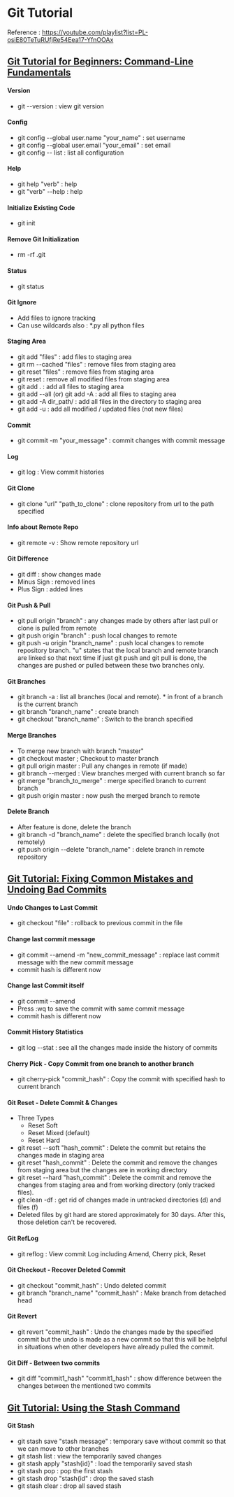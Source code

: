 # Git Tutorial
Reference : https://youtube.com/playlist?list=PL-osiE80TeTuRUfjRe54Eea17-YfnOOAx

## [Git Tutorial for Beginners: Command-Line Fundamentals](https://youtu.be/HVsySz-h9r4)

#### Version
- git --version : view git version

#### Config
- git config --global user.name "your_name" : set username
- git config --global user.email "your_email" : set email
- git config -- list : list all configuration

#### Help
- git help "verb" : help
- git "verb" --help : help

#### Initialize Existing Code
- git init

#### Remove Git Initialization
- rm -rf .git

#### Status
- git status

#### Git Ignore
- Add files to ignore tracking
- Can use wildcards also : *.py all python files

#### Staging Area
- git add "files" : add files to staging area
- git rm --cached "files" : remove files from staging area
- git reset "files" : remove files from staging area
- git reset : remove all modified files from staging area
- git add . : add all files to staging area
- git add --all (or) git add -A : add all files to staging area
- git add -A dir_path/ : add all files in the directory to staging area
- git add -u : add all modified / updated files (not new files)

#### Commit
- git commit -m "your_message" : commit changes with commit message

#### Log
- git log : View commit histories

#### Git Clone
- git clone "url" "path_to_clone" : clone repository from url to the path specified

#### Info about Remote Repo
- git remote -v : Show remote repository url

#### Git Difference
- git diff : show changes made
- Minus Sign : removed lines
- Plus Sign : added lines

#### Git Push & Pull
- git pull origin "branch" : any changes made by others after last pull or clone is pulled from remote
- git push origin "branch" : push local changes to remote
- git push -u origin "branch_name" : push local changes to remote repository branch. "u" states that the local branch and remote branch are linked so that next time if just git push and git pull is done, the changes are pushed or pulled between these two branches only.

#### Git Branches
- git branch -a : list all branches (local and remote). * in front of a branch is the current branch
- git branch "branch_name" : create branch
- git checkout "branch_name" : Switch to the branch specified

#### Merge Branches
- To merge new branch with branch "master"
- git checkout master ; Checkout to master branch
- git pull origin master : Pull any changes in remote (if made)
- git branch --merged : View branches merged with current branch so far
- git merge "branch_to_merge" : merge specified branch to current branch
- git push origin master : now push the merged branch to remote

#### Delete Branch
- After feature is done, delete the branch
- git branch -d "branch_name" : delete  the specified branch locally (not remotely)
- git push origin --delete "branch_name" : delete branch in remote repository

## [Git Tutorial: Fixing Common Mistakes and Undoing Bad Commits](https://youtu.be/FdZecVxzJbk)

#### Undo Changes to Last Commit
- git checkout "file" : rollback to previous commit in the file

#### Change last commit message
- git commit --amend -m "new_commit_message" : replace last commit message with the new commit message
- commit hash is different now

#### Change last Commit itself
- git commit --amend
- Press :wq to save the commit with same commit message
- commit hash is different now

#### Commit History Statistics
- git log --stat : see all the changes made inside the history of commits

#### Cherry Pick - Copy Commit from one branch to another branch
- git cherry-pick "commit_hash" : Copy the commit with specified hash to current branch

#### Git Reset - Delete Commit & Changes
- Three Types
	+ Reset Soft
	+ Reset Mixed (default)
	+ Reset Hard	
- git reset --soft "hash_commit" : Delete the commit but retains the changes made in staging area
- git reset "hash_commit" : Delete the commit and remove the changes from staging area but the changes are in working directory
- git reset --hard "hash_commit" : Delete the commit and remove the changes from staging area and from working directory (only tracked files).
- git clean -df : get rid of changes made in untracked directories (d) and files (f)
- Deleted files by git hard are stored approximately for 30 days. After this, those deletion can't be recovered.

#### Git RefLog
- git reflog : View commit Log including Amend, Cherry pick, Reset

#### Git Checkout - Recover Deleted Commit
- git checkout "commit_hash" : Undo deleted commit
- git branch "branch_name" "commit_hash" : Make branch from detached head

#### Git Revert
- git revert "commit_hash" : Undo the changes made by the specified commit but the undo is made as a new commit so that this will be helpful in situations when other developers have already pulled the commit.

#### Git Diff - Between two commits
- git diff "commit1_hash" "commit1_hash" : show difference between the changes between the mentioned two commits

## [Git Tutorial: Using the Stash Command](https://youtu.be/KLEDKgMmbBI)

#### Git Stash
- git stash save "stash message" : temporary save without commit so that we can move to other branches
- git stash list : view the temporarily saved changes
- git stash apply "stash{id}" : load the temporarily saved stash
- git stash pop : pop the first stash
- git stash drop "stash{id" : drop the saved stash
- git stash clear : drop all saved stash